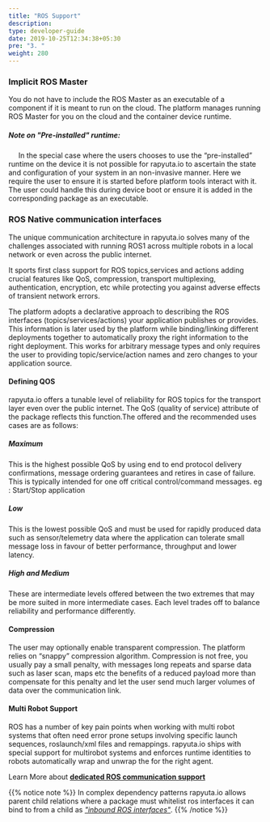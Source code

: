 ```yaml
---
title: "ROS Support"
description:
type: developer-guide
date: 2019-10-25T12:34:38+05:30
pre: "3. "
weight: 280
---
```


### Implicit ROS Master

You do not have to include the ROS Master as an executable of a component if it is meant to run on the cloud. The platform manages running ROS Master for you on the cloud and the container device runtime. 


##### Note on *"Pre-installed"* runtime: 

&nbsp;&nbsp;&nbsp;&nbsp;&nbsp;In the special case where the users chooses to use the “pre-installed” runtime on the device it is not possible for rapyuta.io to ascertain the state and configuration of your system in an non-invasive manner. Here we require the user to ensure it is started before platform tools interact with it. The user could handle this during device boot or ensure it is added in the corresponding package as an executable.


### ROS Native communication interfaces

The unique communication architecture in rapyuta.io solves many of the challenges associated with running ROS1 across multiple robots in a local network or even across the public internet.

It sports first class support for ROS topics,services and actions adding crucial features like QoS, compression, transport multiplexing, authentication, encryption, etc while protecting you against adverse effects of transient network errors.

The platform adopts a declarative approach to describing the ROS interfaces (topics/services/actions) your application publishes or provides. This information is later used by the platform while binding/linking different deployments together to automatically proxy the right information to the right deployment.  This works for arbitrary message types and only requires the user to providing topic/service/action names and zero changes to your application source.


#### Defining QOS


rapyuta.io offers a tunable level of reliability for ROS topics for the transport layer even over the public internet. The QoS (quality of service) attribute of the package reflects this function.The offered and the recommended uses cases are as follows:


##### Maximum


This is the highest possible QoS by using end to end protocol delivery confirmations, message ordering guarantees and retires in case of failure.  This is typically intended for one off critical control/command messages. eg : Start/Stop application


##### Low


This is the lowest possible QoS and must be used for rapidly produced data such as sensor/telemetry data where the application can tolerate small message loss in favour of better performance, throughput and lower latency.


##### High and Medium


These are intermediate levels offered between the two extremes that may be more suited in more intermediate cases. Each level trades off to balance reliability and performance differently.


#### Compression

The user may optionally enable transparent compression. The platform relies on “snappy” compression algorithm. Compression is not free, you usually pay a small penalty, with messages long repeats and sparse data such as laser scan, maps etc the benefits of a reduced payload more than compensate for this penalty and let the user send much larger volumes of data over the communication link.


#### Multi Robot Support


ROS has a number of key pain points when working with multi robot systems that often need error prone setups involving specific launch sequences, roslaunch/xml files and remappings. rapyuta.io ships with special support for multirobot systems and enforces runtime identities to robots automatically wrap and unwrap the for the right agent. 

Learn More about [**dedicated ROS communication support**](/developer-guide/manage-software-cycle/communication-topologies/ros-support/)

{{% notice note %}}
In complex dependency patterns rapyuta.io allows parent child relations where a package must whitelist ros interfaces it can bind to from a child as [*"inbound ROS interfaces"*](/developer-guide/manage-software-cycle/communication-topologies/ros-support/#note-on-inbound-interfaces).
{{% /notice %}}

